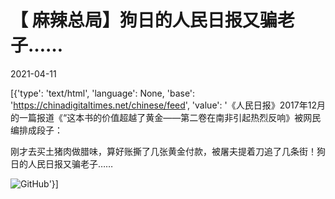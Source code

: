 # 【 麻辣总局】狗日的人民日报又骗老子……

2021-04-11

[{'type': 'text/html', 'language': None, 'base': 'https://chinadigitaltimes.net/chinese/feed', 'value': '《人民日报》2017年12月的一篇报道《“这本书的价值超越了黄金——第二卷在南非引起热烈反响》被网民编排成段子：

刚才去买土猪肉做腊味，算好账撕了几张黄金付款，被屠夫提着刀追了几条街！狗日的人民日报又骗老子……

![GitHub](https://chinadigitaltimes.net/chinese/files/2021/04/1-5.jpeg)'}]